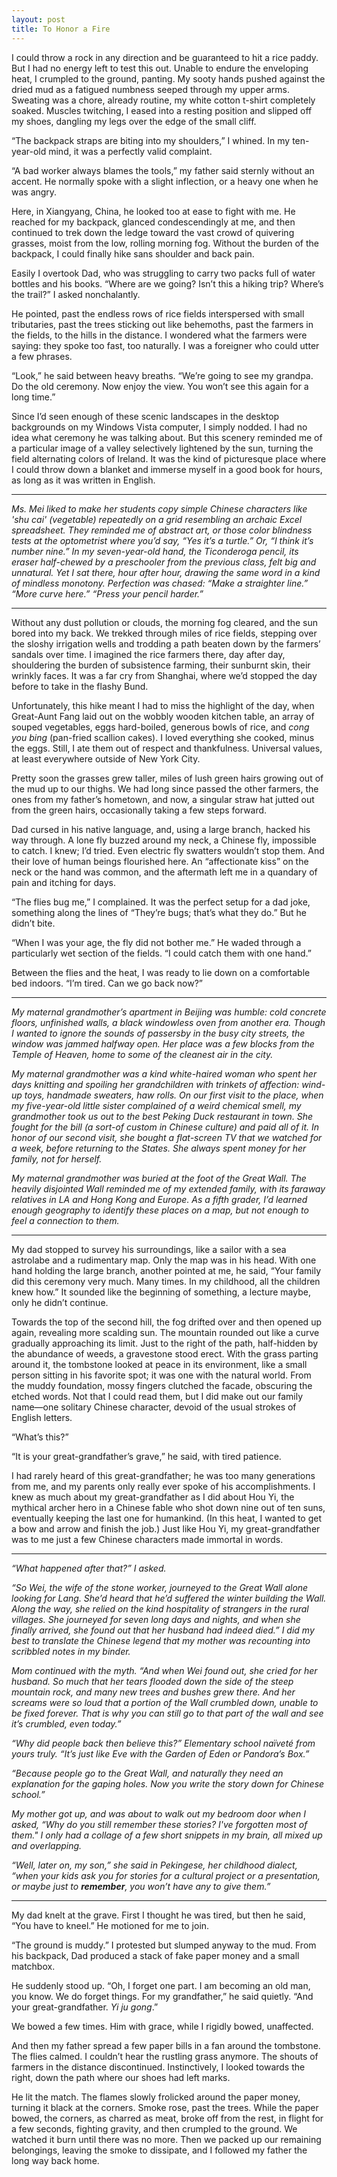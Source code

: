 ```yaml
---
layout: post
title: To Honor a Fire
---
```


I could throw a rock in any direction and be guaranteed to hit a rice paddy. But I had no energy left to test this out. Unable to endure the enveloping heat, I crumpled to the ground, panting. My sooty hands pushed against the dried mud as a fatigued numbness seeped through my upper arms. Sweating was a chore, already routine, my white cotton t-shirt completely soaked. Muscles twitching, I eased into a resting position and slipped off my shoes, dangling my legs over the edge of the small cliff.

“The backpack straps are biting into my shoulders,” I whined. In my ten-year-old mind, it was a perfectly valid complaint.

“A bad worker always blames the tools,” my father said sternly without an accent. He normally spoke with a slight inflection, or a heavy one when he was angry.

Here, in Xiangyang, China, he looked too at ease to fight with me. He reached for my backpack, glanced condescendingly at me, and then continued to trek down the ledge toward the vast crowd of quivering grasses, moist from the low, rolling morning fog. Without the burden of the backpack, I could finally hike sans shoulder and back pain. 

Easily I overtook Dad, who was struggling to carry two packs full of water bottles and his books. “Where are we going? Isn’t this a hiking trip? Where’s the trail?” I asked nonchalantly.

He pointed, past the endless rows of rice fields interspersed with small tributaries, past the trees sticking out like behemoths, past the farmers in the fields, to the hills in the distance. I wondered what the farmers were saying: they spoke too fast, too naturally. I was a foreigner who could utter a few phrases.

“Look,” he said between heavy breaths. “We’re going to see my grandpa. Do the old ceremony. Now enjoy the view. You won’t see this again for a long time.”

Since I’d seen enough of these scenic landscapes in the desktop backgrounds on my Windows Vista computer, I simply nodded. I had no idea what ceremony he was talking about. But this scenery reminded me of a particular image of a valley selectively lightened by the sun, turning the field alternating colors of Ireland. It was the kind of picturesque place where I could throw down a blanket and immerse myself in a good book for hours, as long as it was written in English.

---

*Ms. Mei liked to make her students copy simple Chinese characters like 'shu cai' (vegetable) repeatedly on a grid resembling an archaic Excel spreadsheet. They reminded me of abstract art, or those color blindness tests at the optometrist where you’d say, “Yes it’s a turtle.” Or, “I think it’s number nine.” In my seven-year-old hand, the Ticonderoga pencil, its eraser half-chewed by a preschooler from the previous class, felt big and unnatural. Yet I sat there, hour after hour, drawing the same word in a kind of mindless monotony. Perfection was chased: “Make a straighter line.” “More curve here.” “Press your pencil harder.”*

---

Without any dust pollution or clouds, the morning fog cleared, and the sun bored into my back. We trekked through miles of rice fields, stepping over the sloshy irrigation wells and trodding a path beaten down by the farmers’ sandals over time. I imagined the rice farmers there, day after day, shouldering the burden of subsistence farming, their sunburnt skin, their wrinkly faces. It was a far cry from Shanghai, where we’d stopped the day before to take in the flashy Bund.

Unfortunately, this hike meant I had to miss the highlight of the day, when Great-Aunt Fang laid out on the wobbly wooden kitchen table, an array of souped vegetables, eggs hard-boiled, generous bowls of rice, and *cong you bing* (pan-fried scallion cakes). I loved everything she cooked, minus the eggs. Still, I ate them out of respect and thankfulness. Universal values, at least everywhere outside of New York City.

Pretty soon the grasses grew taller, miles of lush green hairs growing out of the mud up to our thighs. We had long since passed the other farmers, the ones from my father’s hometown, and now, a singular straw hat jutted out from the green hairs, occasionally taking a few steps forward.

Dad cursed in his native language, and, using a large branch, hacked his way through. A lone fly buzzed around my neck, a Chinese fly, impossible to catch. I knew; I’d tried. Even electric fly swatters wouldn’t stop them. And their love of human beings flourished here. An “affectionate kiss” on the neck or the hand was common, and the aftermath left me in a quandary of pain and itching for days.

“The flies bug me,” I complained. It was the perfect setup for a dad joke, something along the lines of “They’re bugs; that’s what they do.” But he didn’t bite.

“When I was your age, the fly did not bother me.” He waded through a particularly wet section of the fields. “I could catch them with one hand.”

Between the flies and the heat, I was ready to lie down on a comfortable bed indoors. “I’m tired. Can we go back now?”

---

*My maternal grandmother’s apartment in Beijing was humble: cold concrete floors, unfinished walls, a black windowless oven from another era. Though I wanted to ignore the sounds of passersby in the busy city streets, the window was jammed halfway open. Her place was a few blocks from the Temple of Heaven, home to some of the cleanest air in the city.*

*My maternal grandmother was a kind white-haired woman who spent her days knitting and spoiling her grandchildren with trinkets of affection: wind-up toys, handmade sweaters, haw rolls. On our first visit to the place, when my five-year-old little sister complained of a weird chemical smell, my grandmother took us out to the best Peking Duck restaurant in town. She fought for the bill (a sort-of custom in Chinese culture) and paid all of it. In honor of our second visit, she bought a flat-screen TV that we watched for a week, before returning to the States. She always spent money for her family, not for herself.*

*My maternal grandmother was buried at the foot of the Great Wall. The heavily disjointed Wall reminded me of my extended family, with its faraway relatives in LA and Hong Kong and Europe. As a fifth grader, I’d learned enough geography to identify these places on a map, but not enough to feel a connection to them.*

---

My dad stopped to survey his surroundings, like a sailor with a sea astrolabe and a rudimentary map. Only the map was in his head. With one hand holding the large branch, another pointed at me, he said, “Your family did this ceremony very much. Many times. In my childhood, all the children knew how.” It sounded like the beginning of something, a lecture maybe, only he didn’t continue.

Towards the top of the second hill, the fog drifted over and then opened up again, revealing more scalding sun. The mountain rounded out like a curve gradually approaching its limit. Just to the right of the path, half-hidden by the abundance of weeds, a gravestone stood erect. With the grass parting around it, the tombstone looked at peace in its environment, like a small person sitting in his favorite spot; it was one with the natural world. From the muddy foundation, mossy fingers clutched the facade, obscuring the etched words. Not that I could read them, but I did make out our family name—one solitary Chinese character, devoid of the usual strokes of English letters.

“What’s this?”

“It is your great-grandfather’s grave,” he said, with tired patience.

I had rarely heard of this great-grandfather; he was too many generations from me, and my parents only really ever spoke of his accomplishments. I knew as much about my great-grandfather as I did about Hou Yi, the mythical archer hero in a Chinese fable who shot down nine out of ten suns, eventually keeping the last one for humankind. (In this heat, I wanted to get a bow and arrow and finish the job.) Just like Hou Yi, my great-grandfather was to me just a few Chinese characters made immortal in words.

---

*“What happened after that?” I asked.*

*“So Wei, the wife of the stone worker, journeyed to the Great Wall alone looking for Lang. She’d heard that he’d suffered the winter building the Wall. Along the way, she relied on the kind hospitality of strangers in the rural villages. She journeyed for seven long days and nights, and when she finally arrived, she found out that her husband had indeed died.” I did my best to translate the Chinese legend that my mother was recounting into scribbled notes in my binder.*

*Mom continued with the myth. “And when Wei found out, she cried for her husband. So much that her tears flooded down the side of the steep mountain rock, and many new trees and bushes grew there. And her screams were so loud that a portion of the Wall crumbled down, unable to be fixed forever. That is why you can still go to that part of the wall and see it’s crumbled, even today.”*

*“Why did people back then believe this?” Elementary school naïveté from yours truly. “It’s just like Eve with the Garden of Eden or Pandora’s Box.”*

*“Because people go to the Great Wall, and naturally they need an explanation for the gaping holes. Now you write the story down for Chinese school.”*

*My mother got up, and was about to walk out my bedroom door when I asked, “Why do you still remember these stories? I've forgotten most of them." I only had a collage of a few short snippets in my brain, all mixed up and overlapping.*

*“Well, later on, my son,” she said in Pekingese, her childhood dialect, “when your kids ask you for stories for a cultural project or a presentation, or maybe just to **remember**, you won’t have any to give them.”*

---

My dad knelt at the grave. First I thought he was tired, but then he said, “You have to kneel.” He motioned for me to join.

“The ground is muddy.” I protested but slumped anyway to the mud. From his backpack, Dad produced a stack of fake paper money and a small matchbox.

He suddenly stood up. “Oh, I forget one part. I am becoming an old man, you know. We do forget things. For my grandfather,” he said quietly. “And your great-grandfather. *Yi ju gong*.”

We bowed a few times. Him with grace, while I rigidly bowed, unaffected.

And then my father spread a few paper bills in a fan around the tombstone. The flies calmed. I couldn’t hear the rustling grass anymore. The shouts of farmers in the distance discontinued. Instinctively, I looked towards the right, down the path where our shoes had left marks.

He lit the match. The flames slowly frolicked around the paper money, turning it black at the corners. Smoke rose, past the trees. While the paper bowed, the corners, as charred as meat, broke off from the rest, in flight for a few seconds, fighting gravity, and then crumpled to the ground. We watched it burn until there was no more. Then we packed up our remaining belongings, leaving the smoke to dissipate, and I followed my father the long way back home.
